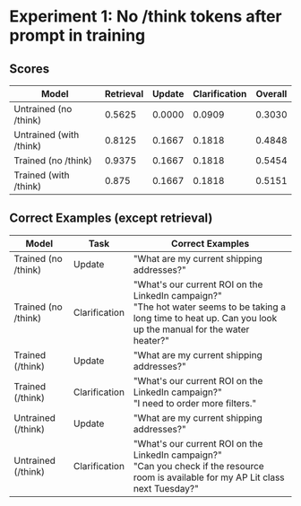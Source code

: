 # Experiment 1: No /think tokens after prompt in training

## Scores
| Model | Retrieval | Update | Clarification | Overall |
|-------|-----------|--------|---------------|---------|
| Untrained (no /think) | 0.5625 | 0.0000 | 0.0909 | 0.3030 |
| Untrained (with /think) | 0.8125 | 0.1667 | 0.1818 | 0.4848 |
| Trained (no /think) | 0.9375 | 0.1667 | 0.1818 | 0.5454 |
| Trained (with /think) | 0.875 | 0.1667 | 0.1818 | 0.5151 |

## Correct Examples (except retrieval)

| Model | Task | Correct Examples |
|-------|------|------------------|
| Trained (no /think) | Update | "What are my current shipping addresses?" |
| Trained (no /think) | Clarification | "What's our current ROI on the LinkedIn campaign?"<br>"The hot water seems to be taking a long time to heat up. Can you look up the manual for the water heater?" |
| Trained (/think) | Update | "What are my current shipping addresses?" |
| Trained (/think) | Clarification | "What's our current ROI on the LinkedIn campaign?" <br> "I need to order more filters." |
| Untrained (/think) | Update | "What are my current shipping addresses?" |
| Untrained (/think) | Clarification | "What's our current ROI on the LinkedIn campaign?"<br>"Can you check if the resource room is available for my AP Lit class next Tuesday?" |